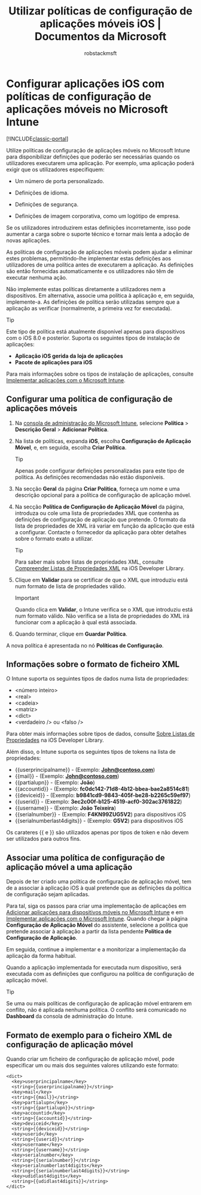 ﻿---
title: "Utilizar políticas de configuração de aplicações móveis iOS | Documentos da Microsoft"
description: "Utilize políticas de configuração de aplicações móveis no Intune para disponibilizar definições que poderão ser necessárias quando os utilizadores executarem uma aplicação iOS."
keywords: 
author: robstackmsft
ms.author: robstack
manager: angrobe
ms.date: 12/27/2016
ms.topic: article
ms.prod: 
ms.service: microsoft-intune
ms.technology: 
ms.assetid: fc6b645a-e837-4b2a-a10f-144065cbd8dd
ms.reviewer: mghadial
ms.suite: ems
ms.custom: intune-classic
translationtype: Human Translation
ms.sourcegitcommit: e7d1760a10e63233fe7cc7f6fd57a68c5283647c
ms.openlocfilehash: dfc76481a673dff5dd8be40659cc267a792760ec


---

# <a name="configure-ios-apps-with-mobile-app-configuration-policies-in-microsoft-intune"></a>Configurar aplicações iOS com políticas de configuração de aplicações móveis no Microsoft Intune

[!INCLUDE[classic-portal](../includes/classic-portal.md)]

Utilize políticas de configuração de aplicações móveis no Microsoft Intune para disponibilizar definições que poderão ser necessárias quando os utilizadores executarem uma aplicação. Por exemplo, uma aplicação poderá exigir que os utilizadores especifiquem:

-   Um número de porta personalizado.

-   Definições de idioma.

-   Definições de segurança.

-   Definições de imagem corporativa, como um logótipo de empresa.

Se os utilizadores introduzirem estas definições incorretamente, isso pode aumentar a carga sobre o suporte técnico e tornar mais lenta a adoção de novas aplicações.

As políticas de configuração de aplicações móveis podem ajudar a eliminar estes problemas, permitindo-lhe implementar estas definições aos utilizadores de uma política antes de executarem a aplicação. As definições são então fornecidas automaticamente e os utilizadores não têm de executar nenhuma ação.

Não implemente estas políticas diretamente a utilizadores nem a dispositivos. Em alternativa, associe uma política à aplicação e, em seguida, implemente-a. As definições de política serão utilizadas sempre que a aplicação as verificar (normalmente, a primeira vez for executada).

> [!TIP]
> Este tipo de política está atualmente disponível apenas para dispositivos com o iOS 8.0 e posterior. Suporta os seguintes tipos de instalação de aplicações:
>
> -   **Aplicação iOS gerida da loja de aplicações**
> -   **Pacote de aplicações para iOS**
>
> Para mais informações sobre os tipos de instalação de aplicações, consulte [Implementar aplicações com o Microsoft Intune](deploy-apps.md).

## <a name="configure-a-mobile-app-configuration-policy"></a>Configurar uma política de configuração de aplicações móveis

1.  Na [consola de administração do Microsoft Intune](https://manage.microsoft.com), selecione **Política** &gt; **Descrição Geral** &gt; **Adicionar Política**.

2.  Na lista de políticas, expanda **iOS**, escolha **Configuração de Aplicação Móvel**, e, em seguida, escolha **Criar Política**.

    > [!TIP]
    > Apenas pode configurar definições personalizadas para este tipo de política. As definições recomendadas não estão disponíveis.

3.  Na secção **Geral** da página **Criar Política**, forneça um nome e uma descrição opcional para a política de configuração de aplicação móvel.

4.  Na secção **Política de Configuração de Aplicação Móvel** da página, introduza ou cole uma lista de propriedades XML que contenha as definições de configuração de aplicação que pretende. O formato da lista de propriedades de XML irá variar em função da aplicação que está a configurar. Contacte o fornecedor da aplicação para obter detalhes sobre o formato exato a utilizar.

    > [!TIP]
    > Para saber mais sobre listas de propriedades XML, consulte [Compreender Listas de Propriedades XML](https://developer.apple.com/library/ios/documentation/Cocoa/Conceptual/PropertyLists/UnderstandXMLPlist/UnderstandXMLPlist.html) na iOS Developer Library.

5.  Clique em **Validar** para se certificar de que o XML que introduziu está num formato de lista de propriedades válido.

    > [!IMPORTANT]
    > Quando clica em **Validar**, o Intune verifica se o XML que introduziu está num formato válido. Não verifica se a lista de propriedades do XML irá funcionar com a aplicação à qual está associada.

6.  Quando terminar, clique em **Guardar Política**.

A nova política é apresentada no nó **Políticas de Configuração**.

## <a name="information-about-the-xml-file-format"></a>Informações sobre o formato de ficheiro XML

O Intune suporta os seguintes tipos de dados numa lista de propriedades:
    
- &lt;número inteiro&gt;
- &lt;real&gt;
- &lt;cadeia&gt;
- &lt;matriz&gt;
- &lt;dict&gt;
- &lt;verdadeiro /&gt; ou &lt;falso /&gt;
     
Para obter mais informações sobre tipos de dados, consulte [Sobre Listas de Propriedades](https://developer.apple.com/library/ios/documentation/Cocoa/Conceptual/PropertyLists/AboutPropertyLists/AboutPropertyLists.html) na iOS Developer Library.

Além disso, o Intune suporta os seguintes tipos de tokens na lista de propriedades:
- \{\{userprincipalname\}\} - (Exemplo: **John@contoso.com**)
- \{\{mail\}\} - (Exemplo: **John@contoso.com**)
- \{\{partialupn\}\} - (Exemplo: **João**)
- \{\{accountid\}\} - (Exemplo: **fc0dc142-71d8-4b12-bbea-bae2a8514c81**)
- \{\{deviceid\}\} - (Exemplo: **b9841cd9-9843-405f-be28-b2265c59ef97**)
- \{\{userid\}\} - (Exemplo: **3ec2c00f-b125-4519-acf0-302ac3761822**)
- \{\{username\}\} - (Exemplo: **João Teixeira**)
- \{\{serialnumber\}\} - (Exemplo: **F4KN99ZUG5V2**) para dispositivos iOS
- \{\{serialnumberlast4digits\}\} - (Exemplo: **G5V2**) para dispositivos iOS
    
Os carateres \{\{ e \}\} são utilizados apenas por tipos de token e não devem ser utilizados para outros fins.

## <a name="associate-a-mobile-app-configuration-policy-with-an-app"></a>Associar uma política de configuração de aplicação móvel a uma aplicação
Depois de ter criado uma política de configuração de aplicação móvel, tem de a associar à aplicação iOS à qual pretende que as definições da política de configuração sejam aplicadas.

Para tal, siga os passos para criar uma implementação de aplicações em [Adicionar aplicações para dispositivos móveis no Microsoft Intune](add-apps-for-mobile-devices-in-microsoft-intune.md) e em [Implementar aplicações com o Microsoft Intune](deploy-apps-in-microsoft-intune.md). Quando chegar à página **Configuração de Aplicação Móvel** do assistente, selecione a política que pretende associar à aplicação a partir da lista pendente **Política de Configuração de Aplicação**.

Em seguida, continue a implementar e a monitorizar a implementação da aplicação da forma habitual.

Quando a aplicação implementada for executada num dispositivo, será executada com as definições que configurou na política de configuração de aplicação móvel.

> [!TIP]
> Se uma ou mais políticas de configuração de aplicação móvel entrarem em conflito, não é aplicada nenhuma política. O conflito será comunicado no **Dashboard** da consola de administração do Intune.

## <a name="example-format-for-a-mobile-app-configuration-xml-file"></a>Formato de exemplo para o ficheiro XML de configuração de aplicação móvel

Quando criar um ficheiro de configuração de aplicação móvel, pode especificar um ou mais dos seguintes valores utilizando este formato:

```
<dict>
  <key>userprincipalname</key>
  <string>{{userprincipalname}}</string>
  <key>mail</key>
  <string>{{mail}}</string>
  <key>partialupn</key>
  <string>{{partialupn}}</string>
  <key>accountid</key>
  <string>{{accountid}}</string>
  <key>deviceid</key>
  <string>{{deviceid}}</string>
  <key>userid</key>
  <string>{{userid}}</string>
  <key>username</key>
  <string>{{username}}</string>
  <key>serialnumber</key>
  <string>{{serialnumber}}</string>
  <key>serialnumberlast4digits</key>
  <string>{{serialnumberlast4digits}}</string>
  <key>udidlast4digits</key>
  <string>{{udidlast4digits}}</string>
</dict>

```



<!--HONumber=Dec16_HO5-->


